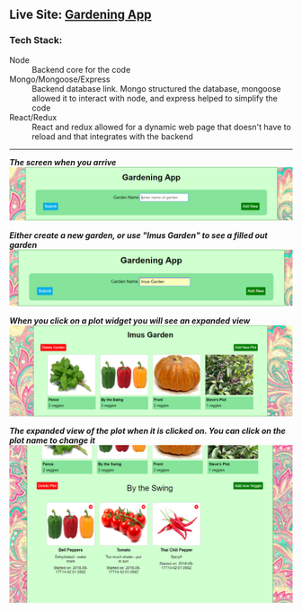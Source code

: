 ## __Live Site:__ [Gardening App](https://gardening-client.herokuapp.com/)


### Tech Stack:
<dl>
  <dt>Node</dt>
  <dd>Backend core for the code</dd>
  <dt>Mongo/Mongoose/Express</dt>
  <dd>Backend database link. Mongo structured the database, mongoose allowed it to interact with node, and express helped to simplify the code</dd>
  <dt>React/Redux</dt>
  <dd>React and redux allowed for a dynamic web page that doesn't have to reload and that integrates with the backend</dd>
</dl>
 
---

_**The screen when you arrive**_
![ScreenShot](src/images/first-screen.png)

_**Either create a new garden, or use "Imus Garden" to see a filled out garden**_
![ScreenShot](src/images/first-screen-garden.png)

_**When you click on a plot widget you will see an expanded view**_
![ScreenShot](src/images/garden-expanded.png)

_**The expanded view of the plot when it is clicked on.  You can click on the plot name to change it**_
![ScreenShot](src/images/plot-expanded.png)
